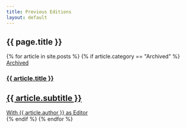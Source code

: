 ```yaml
---
title: Previous Editions
layout: default
---
```


<section class="grid container all-stories">
	<div class="col max-width">
		<h1 class="section-header">{{ page.title }}</h1>
	</div>
	{% for article in site.posts %}
		{% if article.category == "Archived" %}
			<article class="article">
				<div class="col two-third no-right">
					<a class="permalink" href="{{ article.PDFurl }}">
						<span class="article-type">Archived</span>
						<h1 class="article-headline">{{ article.title }}</h1>
						<h2 class="article-subhead">{{ article.subtitle }}</h2>
						<span class="article-byline">With {{ article.author }} as Editor</span>
					</a>
				</div>
			</article>
		{% endif %}
	{% endfor %}
</section>
